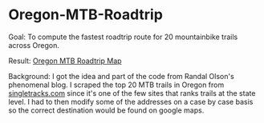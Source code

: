 # Oregon-MTB-Roadtrip

Goal: To compute the fastest roadtrip route for 20 mountainbike trails across Oregon. 

Result: [Oregon MTB Roadtrip Map](http://miguei.github.io/toporegon_map)

Background: I got the idea and part of the code from Randal Olson's phenomenal blog. 
I scraped the top 20 MTB trails in Oregon from [singletracks.com](http://www.singletracks.com/mountain-bike/best_trails.php?new_state_id=418)
since it's one of the few sites that ranks trails at the state level. I had to then modify some of the addresses on a case by 
case basis so the correct destination would be found on google maps.
